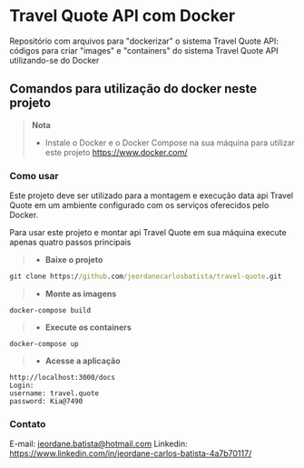 # Travel Quote API com Docker
Repositório com arquivos para "dockerizar" o sistema Travel Quote API: códigos para criar "images" e "containers" do sistema Travel Quote API utilizando-se do Docker

## Comandos para utilização do docker neste projeto 

> **Nota**
> - Instale o Docker e o Docker Compose na sua máquina para utilizar este projeto https://www.docker.com/

### Como usar
Este projeto deve ser utilizado para a montagem e execução data api Travel Quote em um ambiente configurado com os serviços oferecidos pelo Docker. 

Para usar este projeto e montar api Travel Quote em sua máquina execute apenas quatro passos principais

> - **Baixe o projeto**
```cmd
git clone https://github.com/jeordanecarlosbatista/travel-quote.git
```
> - **Monte as imagens**
```
docker-compose build
```

> - **Execute os containers**
```
docker-compose up
```

> - **Acesse a aplicação**
```
http://localhost:3000/docs
Login:
username: travel.quote
password: Kia@7490
```

### Contato
E-mail: jeordane.batista@hotmail.com
Linkedin: https://www.linkedin.com/in/jeordane-carlos-batista-4a7b70117/
